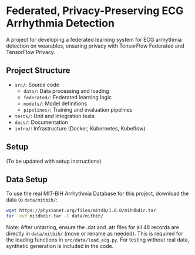 # Federated, Privacy-Preserving ECG Arrhythmia Detection
A project for developing a federated learning system for ECG arrhythmia detection on wearables, ensuring privacy with TensorFlow Federated and TensorFlow Privacy.

## Project Structure 
- `src/`: Source code
  - `data/`: Data processing and loading
  - `federated/`: Federated learning logic
  - `models/`: Model definitions
  - `pipelines/`: Training and evaluation pipelines
- `tests/`: Unit and integration tests
- `docs/`: Documentation
- `infra/`: Infrastructure (Docker, Kubernetes, Kubeflow)

## Setup
(To be updated with setup instructions)

## Data Setup

To use the real MIT-BIH Arrhythmia Database for this project, download the data to `data/mitbih/`:

```bash
wget https://physionet.org/files/mitdb/1.0.0/mitdbdir.tar
tar -xvf mitdbdir.tar -C data/mitbih/
```

Note: After untarring, ensure the .dat and .atr files for all 48 records are directly in `data/mitbih/` (move or rename as needed). This is required for the loading functions in `src/data/load_ecg.py`. For testing without real data, synthetic generation is included in the code.
